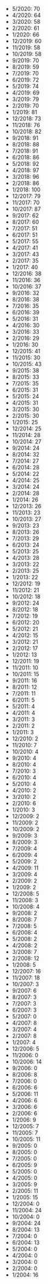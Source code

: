 *  5/2020: 70
*  4/2020: 64
*  3/2020: 58
*  2/2020: 61
*  1/2020: 66
*  12/2019: 60
*  11/2019: 58
*  10/2019: 58
*  9/2019: 70
*  8/2019: 59
*  7/2019: 70
*  6/2019: 72
*  5/2019: 74
*  4/2019: 69
*  3/2019: 79
*  2/2019: 70
*  1/2019: 81
*  12/2018: 73
*  11/2018: 76
*  10/2018: 82
*  9/2018: 91
*  8/2018: 88
*  7/2018: 91
*  6/2018: 86
*  5/2018: 92
*  4/2018: 97
*  3/2018: 96
*  2/2018: 86
*  1/2018: 100
*  12/2017: 79
*  11/2017: 70
*  10/2017: 87
*  9/2017: 62
*  8/2017: 60
*  7/2017: 51
*  6/2017: 51
*  5/2017: 55
*  4/2017: 41
*  3/2017: 43
*  2/2017: 35
*  1/2017: 40
*  12/2016: 38
*  11/2016: 36
*  10/2016: 37
*  9/2016: 32
*  8/2016: 38
*  7/2016: 35
*  6/2016: 39
*  5/2016: 31
*  4/2016: 30
*  3/2016: 33
*  2/2016: 29
*  1/2016: 30
*  12/2015: 41
*  11/2015: 30
*  10/2015: 43
*  9/2015: 38
*  8/2015: 33
*  7/2015: 35
*  6/2015: 31
*  5/2015: 24
*  4/2015: 31
*  3/2015: 30
*  2/2015: 30
*  1/2015: 25
*  12/2014: 25
*  11/2014: 28
*  10/2014: 27
*  9/2014: 24
*  8/2014: 32
*  7/2014: 27
*  6/2014: 28
*  5/2014: 22
*  4/2014: 25
*  3/2014: 24
*  2/2014: 28
*  1/2014: 26
*  12/2013: 26
*  11/2013: 23
*  10/2013: 27
*  9/2013: 23
*  8/2013: 26
*  7/2013: 29
*  6/2013: 24
*  5/2013: 25
*  4/2013: 28
*  3/2013: 22
*  2/2013: 25
*  1/2013: 22
*  12/2012: 19
*  11/2012: 21
*  10/2012: 18
*  9/2012: 24
*  8/2012: 18
*  7/2012: 19
*  6/2012: 20
*  5/2012: 21
*  4/2012: 15
*  3/2012: 21
*  2/2012: 17
*  1/2012: 13
*  12/2011: 19
*  11/2011: 10
*  10/2011: 15
*  9/2011: 16
*  8/2011: 12
*  7/2011: 11
*  6/2011: 5
*  5/2011: 4
*  4/2011: 4
*  3/2011: 3
*  2/2011: 2
*  1/2011: 3
*  12/2010: 2
*  11/2010: 7
*  10/2010: 4
*  9/2010: 4
*  8/2010: 4
*  7/2010: 3
*  6/2010: 4
*  5/2010: 4
*  4/2010: 2
*  3/2010: 2
*  2/2010: 6
*  1/2010: 3
*  12/2009: 2
*  11/2009: 2
*  10/2009: 2
*  9/2009: 3
*  8/2009: 3
*  7/2009: 4
*  6/2009: 4
*  5/2009: 2
*  4/2009: 11
*  3/2009: 4
*  2/2009: 2
*  1/2009: 2
*  12/2008: 5
*  11/2008: 3
*  10/2008: 4
*  9/2008: 2
*  8/2008: 7
*  7/2008: 5
*  6/2008: 4
*  5/2008: 2
*  4/2008: 2
*  3/2008: 7
*  2/2008: 12
*  1/2008: 5
*  12/2007: 16
*  11/2007: 18
*  10/2007: 3
*  9/2007: 6
*  8/2007: 3
*  7/2007: 3
*  6/2007: 3
*  5/2007: 0
*  4/2007: 8
*  3/2007: 4
*  2/2007: 8
*  1/2007: 4
*  12/2006: 5
*  11/2006: 0
*  10/2006: 14
*  9/2006: 0
*  8/2006: 8
*  7/2006: 0
*  6/2006: 6
*  5/2006: 11
*  4/2006: 6
*  3/2006: 6
*  2/2006: 6
*  1/2006: 9
*  12/2005: 7
*  11/2005: 7
*  10/2005: 11
*  9/2005: 0
*  8/2005: 0
*  7/2005: 0
*  6/2005: 9
*  5/2005: 0
*  4/2005: 0
*  3/2005: 9
*  2/2005: 11
*  1/2005: 15
*  12/2004: 0
*  11/2004: 24
*  10/2004: 0
*  9/2004: 24
*  8/2004: 13
*  7/2004: 0
*  6/2004: 13
*  5/2004: 0
*  4/2004: 0
*  3/2004: 0
*  2/2004: 0
*  1/2004: 16